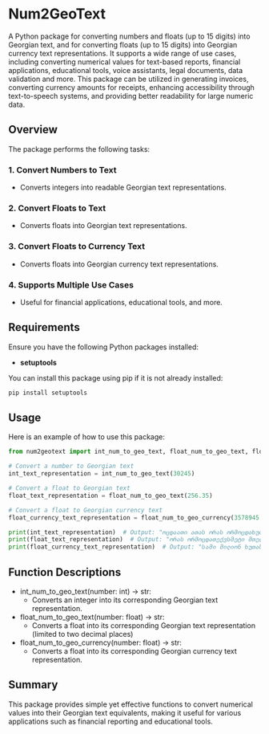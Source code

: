 # Num2GeoText

A Python package for converting numbers and floats (up to 15 digits) into Georgian text, and for converting floats (up to 15 digits) into Georgian currency text representations. It supports a wide range of use cases, 
including converting numerical values for text-based reports, financial applications, 
educational tools, voice assistants, legal documents, data validation and more. 
This package can be utilized in generating invoices, converting currency amounts for receipts, 
enhancing accessibility through text-to-speech systems, and providing better readability for 
large numeric data.

## Overview

The package performs the following tasks:

### 1. Convert Numbers to Text
- Converts integers into readable Georgian text representations.

### 2. Convert Floats to Text
- Converts floats into Georgian text representations.

### 3. Convert Floats to Currency Text
- Converts floats into Georgian currency text representations.

### 4. Supports Multiple Use Cases
- Useful for financial applications, educational tools, and more.

## Requirements

Ensure you have the following Python packages installed:

- **setuptools**

You can install this package using pip if it is not already installed:

```bash
pip install setuptools
```

## Usage

Here is an example of how to use this package:

```python
from num2geotext import int_num_to_geo_text, float_num_to_geo_text, float_num_to_geo_currency

# Convert a number to Georgian text
int_text_representation = int_num_to_geo_text(30245)

# Convert a float to Georgian text
float_text_representation = float_num_to_geo_text(256.35)

# Convert a float to Georgian currency text
float_currency_text_representation = float_num_to_geo_currency(3578945.15)

print(int_text_representation)  # Output: "ოცდაათი ათას ორას ორმოცდახუთი"
print(float_text_representation)  # Output: "ორას ორმოცდათექვსმეტი მთელი, ოცდათხუთმეტი მეასედი"
print(float_currency_text_representation)  # Output: "სამი მილიონ ხუთას სამოცდათვრამეტი ათას ცხრაას ორმოცდახუთი ლარი და თხუთმეტი თეთრი"
```

## Function Descriptions
- int_num_to_geo_text(number: int) -> str:
  - Converts an integer into its corresponding Georgian text representation.
- float_num_to_geo_text(number: float) -> str:
  - Converts a float into its corresponding Georgian text representation (limited to two decimal places)
- float_num_to_geo_currency(number: float) -> str:
  - Converts a float into its corresponding Georgian currency text representation.

## Summary
This package provides simple yet effective functions to convert numerical values into their Georgian text equivalents, making it useful for various applications such as financial reporting and educational tools.

